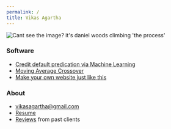 ```yaml
---
permalink: /
title: Vikas Agartha
---
```

![Cant see the image? it's daniel woods climbing 'the process'](https://www.outsideonline.com/sites/default/files/styles/full-page/public/2017/09/06/daniel-woods-the-process-v16_h.jpg?itok=zCyaftUG)

### Software
* [Credit default predication via Machine Learning][creditDefault]
* [Moving Average Crossover][mac]
* [Make your own website just like this][setup]

### About
* vikasagartha@gmail.com
* [Resume][resume]
* [Reviews][reviews] from past clients

[creditDefault]: /creditDefault
[setup]: /setup
[mac]: /mac
[resume]: /resume
[reviews]: /reviews
